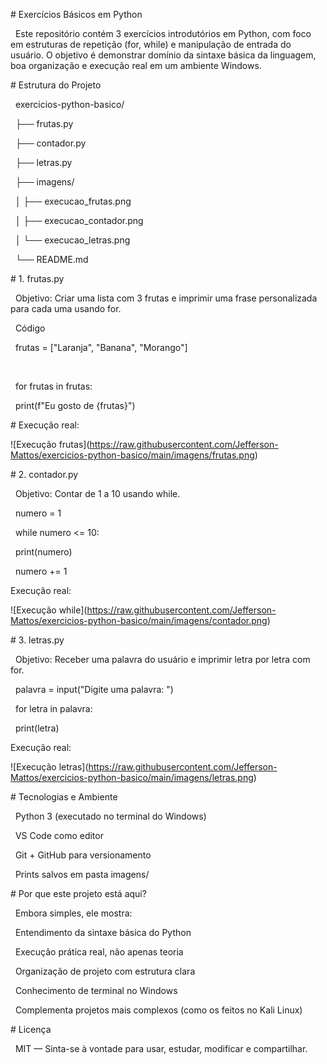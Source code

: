 \# Exercícios Básicos em Python



 	Este repositório contém 3 exercícios introdutórios em Python, com foco em estruturas de repetição (for, while) e manipulação de entrada do 	usuário. O objetivo é demonstrar domínio da sintaxe básica da linguagem, boa organização e execução real em um ambiente Windows.



\# Estrutura do Projeto



 	exercicios-python-basico/

 		├── frutas.py

 		├── contador.py

 		├── letras.py

 		├── imagens/

 		│ ├── execucao\_frutas.png

 		│ ├── execucao\_contador.png

 		│ └── execucao\_letras.png

 		└── README.md





\#  1. frutas.py

 	Objetivo: Criar uma lista com 3 frutas e imprimir uma frase personalizada para cada uma usando for.

 	Código



 	frutas = \["Laranja", "Banana", "Morango"]

 

 	for frutas in frutas:

    		print(f"Eu gosto de {frutas}")





\# Execução real:



!\[Execução frutas](https://raw.githubusercontent.com/Jefferson-Mattos/exercicios-python-basico/main/imagens/frutas.png)



\# 2. contador.py

 	Objetivo: Contar de 1 a 10 usando while.



 	numero = 1

 	while numero <= 10:

   		 print(numero)

    		numero += 1



Execução real:



!\[Execução while](https://raw.githubusercontent.com/Jefferson-Mattos/exercicios-python-basico/main/imagens/contador.png)



\# 3. letras.py

 	Objetivo: Receber uma palavra do usuário e imprimir letra por letra com for.



 	palavra = input("Digite uma palavra: ")

 	for letra in palavra:

    		print(letra)



Execução real:



!\[Execução letras](https://raw.githubusercontent.com/Jefferson-Mattos/exercicios-python-basico/main/imagens/letras.png)

\# Tecnologias e Ambiente

 	Python 3 (executado no terminal do Windows)

 	VS Code como editor

 	Git + GitHub para versionamento

 	Prints salvos em pasta imagens/



\# Por que este projeto está aqui?

 	Embora simples, ele mostra:

 	Entendimento da sintaxe básica do Python

 	Execução prática real, não apenas teoria

 	Organização de projeto com estrutura clara

 	Conhecimento de terminal no Windows

 	Complementa projetos mais complexos (como os feitos no Kali Linux)



\#  Licença

 	MIT — Sinta-se à vontade para usar, estudar, modificar e compartilhar.


